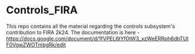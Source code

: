 # Controls_FIRA
This repo contains all the material regarding the controls subsystem's contribution to FIRA 2k24.
The documentation is here - https://docs.google.com/document/d/1fVPEL6tYf0tW3_xzWeERRph6dbTUtF0VgwZWOTmbgRk/edit
